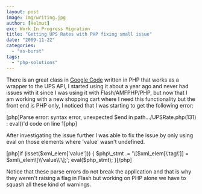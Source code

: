 ```yaml
---
layout: post
image: img/writing.jpg
author: [Helmut]
exc: Work In Progress Migration
title: "Getting UPS Rates with PHP fixing small issue"
date: "2009-11-22"
categories: 
  - "as-burst"
tags: 
  - "php-solutions"
---
```


There is an great class in [Google Code](http://code.google.com/p/ups-php/) written in PHP that works as a wrapper to the UPS API, I started using it about a year ago and never had issues with it since I was using it with Flash/AMFPHP/PHP, but now that I am working with a new shopping cart where I need this functionality but the front end is PHP only, I noticed that I was starting to get the following error:

\[php\]Parse error: syntax error, unexpected $end in path.../UPSRate.php(131) : eval()'d code on line 1\[php\]

After investigating the issue further I was able to fix the issue by only using eval on those elements where 'value' wasn't undefined.

\[php\]if (isset($xml\_elem\['value'\])) { $php\_stmt .= '\[$xml\_elem\[\\'tag\\'\]\] = $xml\_elem\[\\'value\\'\];'; eval($php\_stmt); }\[/php\]

Notice that these parse errors do not break the application and that is why they weren't raising a flag in Flash but working on PHP alone we have to squash all these kind of warnings.
